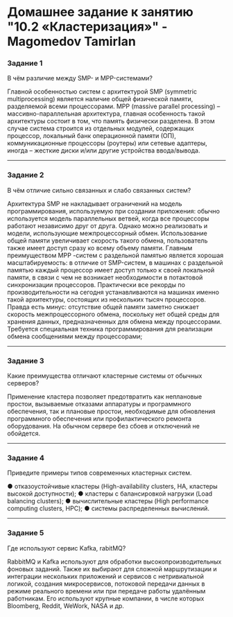 # Домашнее задание к занятию "10.2 «Кластеризация»" - Magomedov Tamirlan


### Задание  1

В чём различие между SMP- и MPP-системами?

Главной особенностью систем с архитектурой SMP (symmetric multiprocessing) является наличие общей физической памяти, разделяемой всеми процессорами. MPP (massive parallel processing) – массивно-параллельная архитектура, главная особенность такой архитектуры состоит в том, что память физически разделена. В этом случае система строится из отдельных модулей, содержащих процессор, локальный банк операционной памяти (ОП), коммуникационные процессоры (роутеры) или сетевые адаптеры, иногда – жесткие диски и/или другие устройства ввода/вывода. 


---

### Задание  2

В чём отличие сильно связанных и слабо связанных систем?

Архитектура SMP не накладывает ограничений на модель программирования, используемую при создании приложения: обычно используется модель параллельных ветвей, когда все процессоры работают независимо друг от друга. Однако можно реализовать и модели, использующие межпроцессорный обмен. Использование общей памяти увеличивает скорость такого обмена, пользователь также имеет доступ сразу ко всему объему памяти.
Главным преимуществом MPP -систем с раздельной памятью является хорошая масштабируемость: в отличие от SMP-систем, в машинах с раздельной памятью каждый процессор имеет доступ только к своей локальной памяти, в связи с чем не возникает необходимости в потактовой синхронизации процессоров. Практически все рекорды по производительности на сегодня устанавливаются на машинах именно такой архитектуры, состоящих из нескольких тысяч процессоров. Правда есть минус: отсутствие общей памяти заметно снижает скорость межпроцессорного обмена, поскольку нет общей среды для хранения данных, предназначенных для обмена между процессорами. Требуется специальная техника программирования для реализации обмена сообщениями между процессорами;


---

### Задание  3

Какие преимущества отличают кластерные системы от обычных серверов?

Применение кластера позволяет предотвратить как неплановые простои, вызываемые отказами аппаратуры и программного обеспечения, так и плановые простои, необходимые для обновления программного обеспечения или профилактического ремонта оборудования. На обычном сервере без сбоев и отключений не обойдется.


---

### Задание  4

Приведите примеры типов современных кластерных систем.

● отказоустойчивые кластеры (High-availability clusters, HA,
кластеры высокой доступности);
● кластеры с балансировкой нагрузки (Load balancing clusters);
● вычислительные кластеры (High performance computing
clusters, HPC);
● системы распределенных вычислений.

---

### Задание  5

Где используют сервис Kafka, rabitMQ?

RabbitMQ и Kafka используют для обработки высокопроизводительных фоновых заданий. Также их выбирают для сложной маршрутизации и интеграции нескольких приложений и сервисов с нетривиальной логикой, создания микросервисов, потоковой передачи данных в режиме реального времени или при передаче работы удалённым работникам. Его используют крупные компании, в числе которых Bloomberg, Reddit, WeWork, NASA и др.